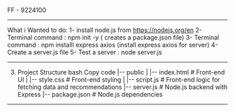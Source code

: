 FF - 9224100
*****************
What i Wanted to do: 
1- install node.js  from https://nodejs.org/en
2- Terminal command : npm init -y ( creates a package.json file)
3- Terminal command : npm installl express axios (install express axios for server)
4- Create a server.js file 
5- Test a server : node server.js
*****************
3. Project Structure
bash
Copy code
|-- public
|   |-- index.html       # Front-end UI
|   |-- style.css        # Front-end styling
|   |-- script.js        # Front-end logic for fetching data and recommendations
|-- server.js            # Node.js backend with Express
|-- package.json         # Node.js dependencies
*****************